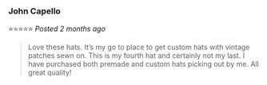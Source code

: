 ### John Capello
⭐⭐⭐⭐⭐
*Posted 2 months ago*

> Love these hats. It’s my go to place to get custom hats with vintage patches sewn on. This is my fourth hat and certainly not my last. I have purchased both premade and custom hats picking out by me. All great quality!